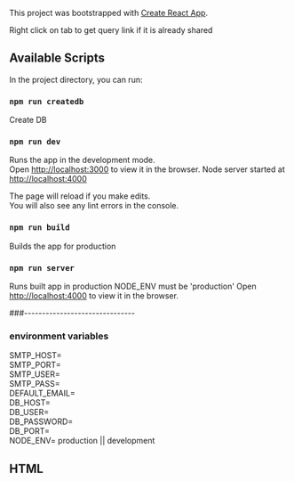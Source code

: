 This project was bootstrapped with [Create React App](https://github.com/facebook/create-react-app).

Right click on tab to get query link if it is already shared

## Available Scripts

In the project directory, you can run:

### `npm run createdb`

Create DB

### `npm run dev`

Runs the app in the development mode.<br />
Open [http://localhost:3000](http://localhost:3000) to view it in the browser.
Node server started at [http://localhost:4000](http://localhost:4000)

The page will reload if you make edits.<br />
You will also see any lint errors in the console.

### `npm run build`

Builds the app for production

### `npm run server`

Runs built app in production
NODE_ENV must be 'production'
Open [http://localhost:4000](http://localhost:4000) to view it in the browser.

###-------------------------------

### environment variables

SMTP_HOST=<br />
SMTP_PORT=<br />
SMTP_USER=<br />
SMTP_PASS=<br />
DEFAULT_EMAIL=<br />
DB_HOST=<br />
DB_USER=<br />
DB_PASSWORD=<br />
DB_PORT=<br />
NODE_ENV= production || development

## HTML

<head>
  <link rel="stylesheet" href="https://cdnjs.cloudflare.com/ajax/libs/codemirror/5.23.0/theme/dracula.css" />
  <link href="https://cdn.jsdelivr.net/gh/bitquery/graphql-ide@1.1/build/static/css/2.b5f4ab2d.chunk.css" rel="stylesheet">
  <link href="https://cdn.jsdelivr.net/gh/bitquery/graphql-ide@1.1/build/static/css/main.c7a534ff.chunk.css" rel="stylesheet">
</head>
<body>
  <div id="graphql_ide" baseurl="backend_url_here"></div>
  <script src="https://cdn.jsdelivr.net/gh/bitquery/graphql-ide@1.1/build/static/js/runtime-main.28ba42de.js"></script>
  <script src="https://cdn.jsdelivr.net/gh/bitquery/graphql-ide@1.1/build/static/js/2.b59bbcfd.chunk.js"></script>
  <script src="https://cdn.jsdelivr.net/gh/bitquery/graphql-ide@1.1/build/static/js/main.10ef20f1.chunk.js"></script>  
</body>
